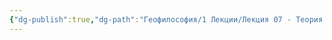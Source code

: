 ```yaml
---
{"dg-publish":true,"dg-path":"Геофилософия/1 Лекции/Лекция 07 - Теория Геи (Лавлок и Латур)","permalink":"/geofilosofiya/1-lekczii/lekcziya-07-teoriya-gei-lavlok-i-latur/"}
---
```



